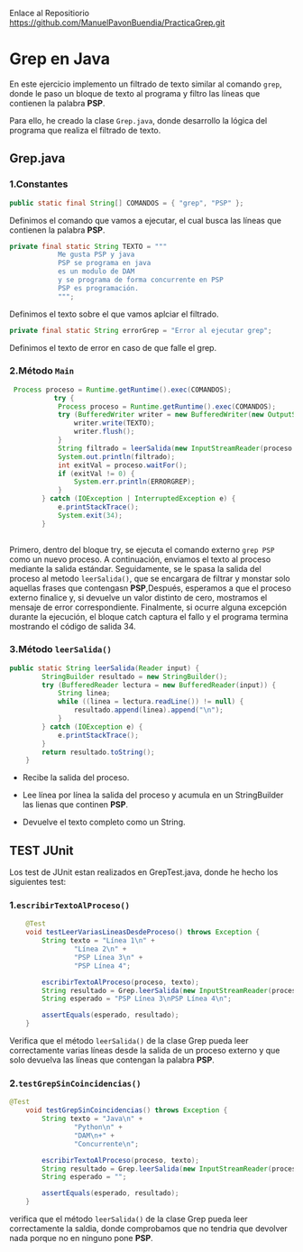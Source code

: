 Enlace al Repositiorio
https://github.com/ManuelPavonBuendia/PracticaGrep.git

# Grep en Java

En este ejercicio implemento un filtrado de texto similar al comando `grep`, donde le paso un bloque de texto al programa y filtro las líneas que contienen la palabra **PSP**.

Para ello, he creado la clase `Grep.java`, donde desarrollo la lógica del programa que realiza el filtrado de texto.

## Grep.java
### 1.Constantes
```java
public static final String[] COMANDOS = { "grep", "PSP" };
```
Definimos el comando que vamos a ejecutar, el cual busca las líneas que contienen la palabra **PSP**.

```java
private final static String TEXTO = """
            Me gusta PSP y java
            PSP se programa en java
            es un modulo de DAM
            y se programa de forma concurrente en PSP
            PSP es programación.
            """;
```
Definimos el texto sobre el que vamos aplciar el filtrado.
```java
private final static String errorGrep = "Error al ejecutar grep";
```
Definimos el texto de error en caso de que falle el grep.

### 2.Método ``Main``

```java
 Process proceso = Runtime.getRuntime().exec(COMANDOS);
           try {
            Process proceso = Runtime.getRuntime().exec(COMANDOS);
            try (BufferedWriter writer = new BufferedWriter(new OutputStreamWriter(proceso.getOutputStream()))) {
                writer.write(TEXTO);
                writer.flush();
            }
            String filtrado = leerSalida(new InputStreamReader(proceso.getInputStream()));
            System.out.println(filtrado);
            int exitVal = proceso.waitFor();
            if (exitVal != 0) {
                System.err.println(ERRORGREP);
            }
        } catch (IOException | InterruptedException e) {
            e.printStackTrace();
            System.exit(34);
        }
    
```
Primero, dentro del bloque try, se ejecuta el comando externo ``grep PSP`` como un nuevo proceso. A continuación, enviamos el texto al proceso mediante la salida estándar. Seguidamente, se le spasa la salida del proceso al metodo ``leerSalida()``, que se encargara de filtrar y monstar solo aquellas frases que contengasn **PSP**,Después, esperamos a que el proceso externo finalice y, si devuelve un valor distinto de cero, mostramos el mensaje de error correspondiente. Finalmente, si ocurre alguna excepción durante la ejecución, el bloque catch captura el fallo y el programa termina mostrando el código de salida 34.


### 3.Método ``leerSalida()``




```java
public static String leerSalida(Reader input) {
        StringBuilder resultado = new StringBuilder();
        try (BufferedReader lectura = new BufferedReader(input)) {
            String linea;
            while ((linea = lectura.readLine()) != null) {
                resultado.append(linea).append("\n");
            }
        } catch (IOException e) {
            e.printStackTrace();
        }
        return resultado.toString();
    }
```
- Recibe la salida del proceso.

- Lee línea por línea la salida del proceso y acumula en un StringBuilder las lienas que continen **PSP**.

- Devuelve el texto completo como un String.

## TEST JUnit
Los test de JUnit estan realizados en GrepTest.java, donde he hecho los siguientes test:
### 1.``escribirTextoAlProceso()``
```java
    @Test
    void testLeerVariasLineasDesdeProceso() throws Exception {
        String texto = "Línea 1\n" +
                "Línea 2\n" +
                "PSP Línea 3\n" +
                "PSP Línea 4";

        escribirTextoAlProceso(proceso, texto);
        String resultado = Grep.leerSalida(new InputStreamReader(proceso.getInputStream()));
        String esperado = "PSP Línea 3\nPSP Línea 4\n";

        assertEquals(esperado, resultado);
    }
``` 
Verifica que el método ``leerSalida()`` de la clase Grep pueda leer correctamente varias líneas desde la salida de un proceso externo y que solo devuelva las líneas que contengan la palabra **PSP**.

### 2.``testGrepSinCoincidencias()``
```java
@Test
    void testGrepSinCoincidencias() throws Exception {
        String texto = "Java\n" + 
                "Python\n" + 
                "DAM\n+" + 
                "Concurrente\n";

        escribirTextoAlProceso(proceso, texto);
        String resultado = Grep.leerSalida(new InputStreamReader(proceso.getInputStream()));
        String esperado = "";

        assertEquals(esperado, resultado);
    }
```
verifica que el método ``leerSalida()`` de la clase Grep pueda leer correctamente la saldia, donde comprobamos que no tendria que devolver nada porque no en ninguno pone **PSP**.



